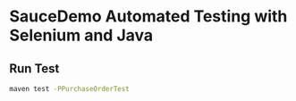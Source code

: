 # SauceDemo Automated Testing with Selenium and Java

## Run Test
```cmd
maven test -PPurchaseOrderTest
```